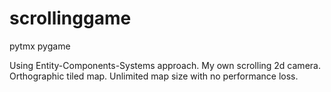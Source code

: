 # scrollinggame

pytmx
pygame

Using Entity-Components-Systems approach.
My own scrolling 2d camera.
Orthographic tiled map.
Unlimited map size with no performance loss.

